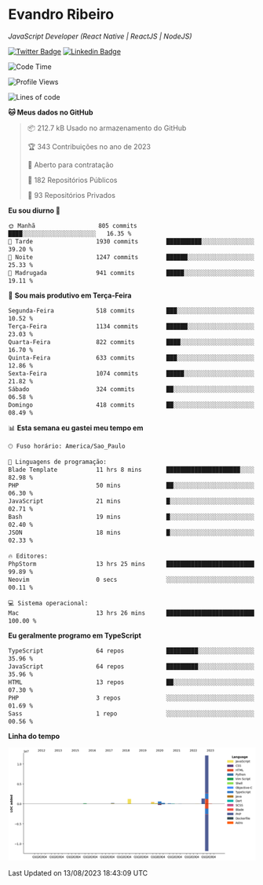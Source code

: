 # Evandro **Ribeiro**

*JavaScript Developer (React Native | ReactJS | NodeJS)*

[![Twitter Badge](https://img.shields.io/badge/-@ribeiroevandro-201B2D?style=flat-square&labelColor=201B2D&logo=twitter&logoColor=white&link=https://twitter.com/ribeiroevandro)](https://twitter.com/ribeiroevandro) 
[![Linkedin Badge](https://img.shields.io/badge/-Evandro%20Ribeiro-201B2D?style=flat-square&logo=Linkedin&logoColor=white&link=https://www.linkedin.com/in/ribeiroevandro)](https://www.linkedin.com/in/ribeiroevandro) 


<!--START_SECTION:waka-->
![Code Time](http://img.shields.io/badge/Code%20Time-3%2C344%20hrs%2056%20mins-blue)

![Profile Views](http://img.shields.io/badge/Visualizac%C3%B5es%20do%20perfil-2-blue)

![Lines of code](https://img.shields.io/badge/Desde%20o%20Hello%20World%20eu%20escrevi-16.8%20million%20linhas%20de%20c%C3%B3digo-blue)

**🐱 Meus dados no GitHub** 

> 📦 212.7 kB Usado no armazenamento do GitHub 
 > 
> 🏆 343 Contribuições no ano de 2023
 > 
> 💼 Aberto para contratação
 > 
> 📜 182 Repositórios Públicos 
 > 
> 🔑 93 Repositórios Privados 
 > 
**Eu sou diurno 🐤** 

```text
🌞 Manhã                  805 commits         ████░░░░░░░░░░░░░░░░░░░░░   16.35 % 
🌆 Tarde                  1930 commits        ██████████░░░░░░░░░░░░░░░   39.20 % 
🌃 Noite                  1247 commits        ██████░░░░░░░░░░░░░░░░░░░   25.33 % 
🌙 Madrugada              941 commits         █████░░░░░░░░░░░░░░░░░░░░   19.11 % 
```
📅 **Sou mais produtivo em Terça-Feira** 

```text
Segunda-Feira            518 commits         ███░░░░░░░░░░░░░░░░░░░░░░   10.52 % 
Terça-Feira              1134 commits        ██████░░░░░░░░░░░░░░░░░░░   23.03 % 
Quarta-Feira             822 commits         ████░░░░░░░░░░░░░░░░░░░░░   16.70 % 
Quinta-Feira             633 commits         ███░░░░░░░░░░░░░░░░░░░░░░   12.86 % 
Sexta-Feira              1074 commits        █████░░░░░░░░░░░░░░░░░░░░   21.82 % 
Sábado                   324 commits         ██░░░░░░░░░░░░░░░░░░░░░░░   06.58 % 
Domingo                  418 commits         ██░░░░░░░░░░░░░░░░░░░░░░░   08.49 % 
```


📊 **Esta semana eu gastei meu tempo em** 

```text
🕑︎ Fuso horário: America/Sao_Paulo

💬 Linguagens de programação: 
Blade Template           11 hrs 8 mins       █████████████████████░░░░   82.98 % 
PHP                      50 mins             ██░░░░░░░░░░░░░░░░░░░░░░░   06.30 % 
JavaScript               21 mins             █░░░░░░░░░░░░░░░░░░░░░░░░   02.71 % 
Bash                     19 mins             █░░░░░░░░░░░░░░░░░░░░░░░░   02.40 % 
JSON                     18 mins             █░░░░░░░░░░░░░░░░░░░░░░░░   02.33 % 

🔥 Editores: 
PhpStorm                 13 hrs 25 mins      █████████████████████████   99.89 % 
Neovim                   0 secs              ░░░░░░░░░░░░░░░░░░░░░░░░░   00.11 % 

💻 Sistema operacional: 
Mac                      13 hrs 26 mins      █████████████████████████   100.00 % 
```

**Eu geralmente programo em TypeScript** 

```text
TypeScript               64 repos            █████████░░░░░░░░░░░░░░░░   35.96 % 
JavaScript               64 repos            █████████░░░░░░░░░░░░░░░░   35.96 % 
HTML                     13 repos            ██░░░░░░░░░░░░░░░░░░░░░░░   07.30 % 
PHP                      3 repos             ░░░░░░░░░░░░░░░░░░░░░░░░░   01.69 % 
Sass                     1 repo              ░░░░░░░░░░░░░░░░░░░░░░░░░   00.56 % 
```



**Linha do tempo**

![Lines of Code chart](https://raw.githubusercontent.com/ribeiroevandro/ribeiroevandro/main/assets/bar_graph.png)


 Last Updated on 13/08/2023 18:43:09 UTC
<!--END_SECTION:waka-->
